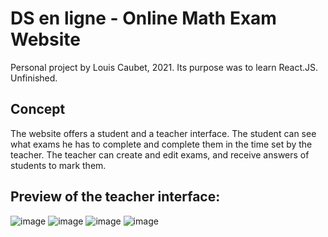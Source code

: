# DS en ligne - Online Math Exam Website

Personal project by Louis Caubet, 2021. Its purpose was to learn React.JS.
Unfinished.

## Concept

The website offers a student and a teacher interface. The student can see what exams he has to complete and complete them in the time set by the teacher.
The teacher can create and edit exams, and receive answers of students to mark them.

## Preview of the teacher interface: 

![image](https://user-images.githubusercontent.com/59528773/140278829-f0c36542-8ceb-4b45-a11d-77719553ec21.png)
![image](https://user-images.githubusercontent.com/59528773/140278891-6fa67995-7780-4f65-b864-7ca7e65eef84.png)
![image](https://user-images.githubusercontent.com/59528773/140278959-ad23bde7-8f5a-404b-9013-a25d2d4deeac.png)
![image](https://user-images.githubusercontent.com/59528773/140279040-b1f66e4b-6bdf-43d0-8a53-b543e40a24c5.png)
